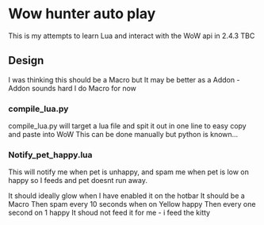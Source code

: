 # Wow hunter auto play
 This is my attempts to learn Lua and interact with the WoW api in 2.4.3 TBC

## Design
I was thinking this should be a Macro but It may be better as a Addon - Addon sounds hard I do Macro for now


### compile_lua.py
compile_lua.py will target a lua file and spit it out in one line to easy copy and paste into WoW
This can be done manually but python is known...



### Notify_pet_happy.lua
This will notify me when pet is unhappy, and spam me when pet is low on happy so I feeds and pet doesnt run away.
    
It should ideally glow when I have enabled it on the hotbar
It should be a Macro
Then spam every 10 seconds when on Yellow happy
Then every one second on 1 happy
It shoud not feed it for me - i feed the kitty

